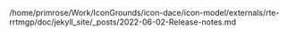 /home/primrose/Work/IconGrounds/icon-dace/icon-model/externals/rte-rrtmgp/doc/jekyll_site/_posts/2022-06-02-Release-notes.md